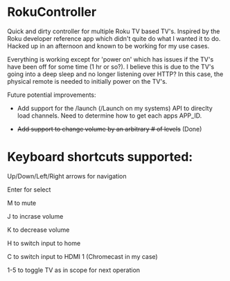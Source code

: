 # RokuController
Quick and dirty controller for multiple Roku TV based TV's.  Inspired by the Roku developer reference app which didn't quite do what I wanted it to do.  Hacked up in an afternoon and known to be working for my use cases.  

Everything is working except for 'power on' which has issues if the TV's have been off for some time (1 hr or so?).  I believe this is due to the TV's going into a deep sleep and no longer listening over HTTP?  In this case, the physical remote is needed to initially power on the TV's.  

Future potential improvements:
- Add support for the /launch (/Launch on my systems) API to direclty load channels.  Need to determine how to get each apps APP_ID.


- ~~Add support to change volume by an arbitrary # of levels~~ (Done)

Keyboard shortcuts supported:
============================================
Up/Down/Left/Right arrows for navigation

Enter for select

M to mute

J to incrase volume

K to decrease volume

H to switch input to home

C to switch input to HDMI 1 (Chromecast in my case)

1-5 to toggle TV as in scope for next operation
